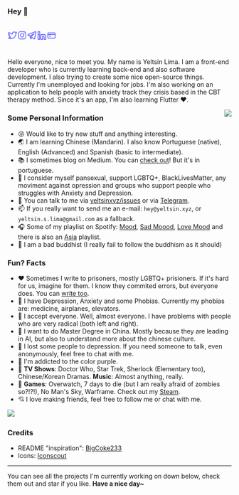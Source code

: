 ### Hey :vulcan_salute:

<br>

<a href="https://twitter.com/psych0demon">
    <img align="left" alt="Yeltsin Lima | Twitter" width="22px" src="img/twitter.svg">
</a>
<a href="https://instagram.com/yeltsinxyz">
    <img align="left" alt="Yeltsin Lima | Instagram" width="22px" src="img/instagram.svg">
</a>
<a href="https://t.me/yeltsinxyz">
    <img align="left" alt="Yeltsin Lima | Telegram" width="22px" src="img/telegram.svg">
</a>
<a href="https://www.linkedin.com/in/yeltsinxyz/">
    <img align="left" alt="Yeltsin Lima | LinkedIn" width="22px" src="img/linkedin.svg">
</a>
<a href="https://payrequest.me/yeltsinxyz">
    <img align="left" alt="Yeltsin Lima | Payrequest" width="22px" src="img/card.svg">
</a>

<br><br>

Hello everyone, nice to meet you. My name is Yeltsin Lima. I am a front-end developer who is currently learning back-end and also software development. I also trying to create some nice open-source things. Currently I'm unemployed and looking for jobs. I'm also working on an application to help people with anxiety track they crisis based in the CBT therapy method. Since it's an app, I'm also learning Flutter :heart:.

<img align="right" src="https://media.giphy.com/media/jRlP4zbERYW5HoCLvX/giphy.gif">

### Some Personal Information

- 😜 Would like to try new stuff and anything interesting.
- 🌏 I am learning Chinese (Mandarin). I also know Portuguese (native), English (Advanced) and Spanish (basic to intermediate).
- 📚 I sometimes blog on Medium. You can [check out](https://link.yeltsin.xyz/medium-yeltsin)! But it's in portuguese.
- 🌈 I consider myself pansexual, support LGBTQ+, BlackLivesMatter, any moviment against opression and groups who support people who struggles with Anxiety and Depression.
- 💬 You can talk to me via [yeltsinxyz/issues](https://github.com/yeltsinxyz/yeltsinxyz/issues) or via [Telegram](https://t.me/yeltsinxyz).
- 📫 If you really want to send me an e-mail: `hey@yeltsin.xyz`, or `yeltsin.s.lima@gmail.com` as a fallback.
- 🎧 Some of my playlist on Spotify: [Mood](https://open.spotify.com/playlist/5PT6aeCkGd5aEctdvVcPzt?si=YTUdso2nRFeOJvMMtlgNYw), [Sad Moood](https://open.spotify.com/playlist/2zWQl5EMcX7x3MWZLSJh3C?si=a3p5qzjpSxqaxaURQeSN1Q), [Love Mood](https://open.spotify.com/playlist/3wDhiq7jM82WG0ZS8zfI0o?si=BLe_YnX4TseAXyDGVZWcBA) and there is also an [Asia](https://open.spotify.com/playlist/1UvKFU7FVn2RvdH35ATAPx?si=c9pNz4sFR3Wop5wjG-Z7NA) playlist.
- 🙏 I am a bad buddhist (I really fail to follow the buddhism as it should)

### Fun? Facts

- ❤️ Sometimes I write to prisoners, mostly LGBTQ+ prisioners. If it's hard for us, imagine for them. I know they commited errors, but everyone does. You can [write too](https://writeaprisoner.com).
- 🧡 I have Depression, Anxiety and some Phobias. Currently my phobias are: medicine, airplanes, elevators.
- 💛 I accept everyone. Well, almost everyone. I have problems with people who are very radical (both left and right).
- 💚 I want to do Master Degree in China. Mostly because they are leading in AI, but also to understand more about the chinese culture.
- 💙 I lost some people to depression. If you need someone to talk, even anonymously, feel free to chat with me.
- 💜 I'm addicted to the color purple.
- 🤎 **TV Shows**: Doctor Who, Star Trek, Sherlock (Elementary too), Chinese/Korean Dramas. **Music**: Almost anything, really.
- 🤍 **Games**: Overwatch, 7 days to die (but I am really afraid of zombies so?!?!), No Man's Sky, Warframe. Check out my [Steam](https://steamcommunity.com/id/yeltsinxyz).
- 💘 I love making friends, feel free to follow me or chat with me.

<img src="https://github-readme-stats.vercel.app/api?username=yeltsinxyz&show_icons=true"> 

### Credits

- README "inspiration": [BigCoke233](https://github.com/BigCoke233)
- Icons: [Iconscout](https://iconscout.com/unicons/)

---

You can see all the projects I'm currently working on down below, check them out and star if you like.
**Have a nice day~**
